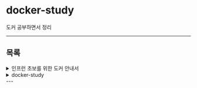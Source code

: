 # docker-study

도커 공부하면서 정리

---

## 목록

<details>
<summary>인프런 초보를 위한 도커 안내서</summary>
<div markdown="1">

1. [도커란 무엇인가](./%EC%9D%B8%ED%94%84%EB%9F%B0%20%EC%B4%88%EB%B3%B4%EB%A5%BC%20%EC%9C%84%ED%95%9C%20%EB%8F%84%EC%BB%A4%20%EC%95%88%EB%82%B4%EC%84%9C/%EB%8F%84%EC%BB%A4%EB%9E%80%20%EB%AC%B4%EC%97%87%EC%9D%B8%EA%B0%80.md)
2. [도커 - 설치부터 실행까지](./%EC%9D%B8%ED%94%84%EB%9F%B0%20%EC%B4%88%EB%B3%B4%EB%A5%BC%20%EC%9C%84%ED%95%9C%20%EB%8F%84%EC%BB%A4%20%EC%95%88%EB%82%B4%EC%84%9C/%EB%8F%84%EC%BB%A4%20-%20%EC%84%A4%EC%B9%98%EB%B6%80%ED%84%B0%20%EC%8B%A4%ED%96%89%EA%B9%8C%EC%A7%80.md)
3. [도커 - 이미지 만들고 배포하기](./%EC%9D%B8%ED%94%84%EB%9F%B0%20%EC%B4%88%EB%B3%B4%EB%A5%BC%20%EC%9C%84%ED%95%9C%20%EB%8F%84%EC%BB%A4%20%EC%95%88%EB%82%B4%EC%84%9C/%EB%8F%84%EC%BB%A4%20-%20%EC%9D%B4%EB%AF%B8%EC%A7%80%20%EB%A7%8C%EB%93%A4%EA%B3%A0%20%EB%B0%B0%ED%8F%AC%ED%95%98%EA%B8%B0.md)

</div>
</details>

<details>
<summary>docker-study</summary>
<div markdown="1">

1. [Docker 명령어](./docker-study/Docker%20%EB%AA%85%EB%A0%B9%EC%96%B4.md)
2. []()
3. []()

</div>
</details>
---
